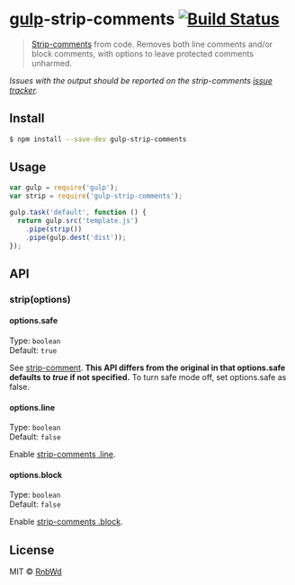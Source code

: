 # [gulp](http://gulpjs.com)-strip-comments [![Build Status](https://travis-ci.org/rnbwd/gulp-strip-comments.svg?branch=master)](https://travis-ci.org/rnbwd/gulp-strip-comments)

> [Strip-comments](https://github.com/jonschlinkert/strip-comments) from code. Removes both line comments and/or block comments, with options to leave protected comments unharmed.

*Issues with the output should be reported on the strip-comments [issue tracker](https://github.com/jonschlinkert/strip-comments/issues).*


## Install

```sh
$ npm install --save-dev gulp-strip-comments
```

## Usage

```js
var gulp = require('gulp');
var strip = require('gulp-strip-comments');

gulp.task('default', function () {
  return gulp.src('template.js')
    .pipe(strip())
    .pipe(gulp.dest('dist'));
});
```

## API

### strip(options)

#### options.safe

Type: `boolean`  
Default: `true`

See [strip-comment](https://github.com/jonschlinkert/strip-comments#usage). **This API differs from the original in that options.safe defaults to _true_ if not specified.** To turn safe mode off, set options.safe as false.

#### options.line

Type: `boolean`  
Default: `false`

Enable [strip-comments .line](https://github.com/jonschlinkert/strip-comments#line).

#### options.block

Type: `boolean`  
Default: `false`

Enable [strip-comments .block](https://github.com/jonschlinkert/strip-comments#block).


## License

MIT © [RnbWd](https://github.com/RnbWd)